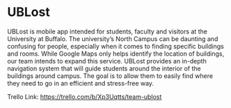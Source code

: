 # UBLost
UBLost is mobile app intended for students, faculty and visitors at the University at Buffalo. The university’s North Campus can be daunting and confusing for people, especially when it comes to finding specific buildings and rooms. While Google Maps only helps identify the location of buildings, our team intends to expand this service. UBLost provides an in-depth navigation system that will guide students around the interior of the buildings around campus. The goal is to allow them to easily find where they need to go in an efficient and stress-free way. 

Trello Link: 
https://trello.com/b/Xp3Uqtts/team-ublost

